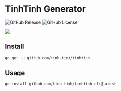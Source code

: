 # TinhTinh Generator

<div>
<img alt="GitHub Release" src="https://img.shields.io/github/v/release/tinh-tinh/tinhtinh-cli">
<img alt="GitHub License" src="https://img.shields.io/github/license/tinh-tinh/tinhtinh-cli">
</div>

![](https://avatars.githubusercontent.com/u/178628733?s=400&u=2a8230486a43595a03a6f9f204e54a0046ce0cc4&v=4)

## Install

```bash
go get -u github.com/tinh-tinh/tinhtinh
```

## Usage

```
go install github.com/tinh-tinh/tinhtinh-cli@latest
```